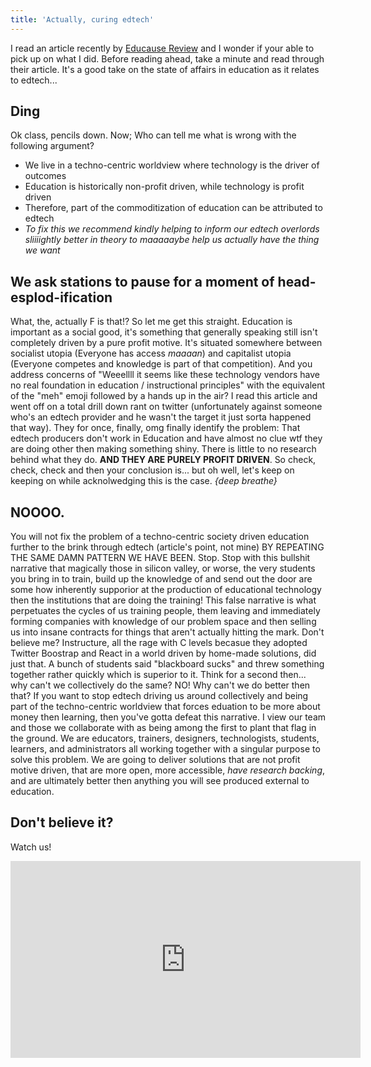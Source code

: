 ```yaml
---
title: 'Actually, curing edtech'
---
```


I read an article recently by [Educause Review](https://er.educause.edu/articles/2017/4/the-rise-of-educational-technology-as-a-sociocultural-and-ideological-phenomenon) and I wonder if your able to pick up on what I did. Before reading ahead, take a minute and read through their article. It's a good take on the state of affairs in education as it relates to edtech...

## Ding
Ok class, pencils down. Now; Who can tell me what is wrong with the following argument?
- We live in a techno-centric worldview where technology is the driver of outcomes
- Education is historically non-profit driven, while technology is profit driven
- Therefore, part of the commoditization of education can be attributed to edtech
- *To fix this we recommend kindly helping to inform our edtech overlords sliiiightly better in theory to maaaaaybe help us actually have the thing we want*
## We ask stations to pause for a moment of head-esplod-ification
What, the, actually F is that!? So let me get this straight. Education is important as a social good, it's something that generally speaking still isn't completely driven by a pure profit motive. It's situated somewhere between socialist utopia (Everyone has access *maaaan*) and capitalist utopia (Everyone competes and knowledge is part of that competition). And you address concerns of "Weeellll it seems like these technology vendors have no real foundation in education / instructional principles" with the equivalent of the "meh" emoji followed by a hands up in the air?
I read this article and went off on a total drill down rant on twitter (unfortunately against someone who's an edtech provider and he wasn't the target it just sorta happened that way). They for once, finally, omg finally identify the problem: That edtech producers don't work in Education and have almost no clue wtf they are doing other then making something shiny. There is little to no research behind what they do. **AND THEY ARE PURELY PROFIT DRIVEN**. So check, check, check and then your conclusion is... but oh well, let's keep on keeping on while acknolwedging this is the case.
*{deep breathe}*
## NOOOO.
You will not fix the problem of a techno-centric society driven education further to the brink through edtech (article's point, not mine) BY REPEATING THE SAME DAMN PATTERN WE HAVE BEEN. Stop. Stop with this bullshit narrative that magically those in silicon valley, or worse, the very students you bring in to train, build up the knowledge of and send out the door are some how inherently supporior at the production of educational technology then the institutions that are doing the training!
This false narrative is what perpetuates the cycles of us training people, them leaving and immediately forming companies with knowledge of our problem space and then selling us into insane contracts for things that aren't actually hitting the mark. Don't believe me? Instructure, all the rage with C levels becasue they adopted Twitter Boostrap and React in a world driven by home-made solutions, did just that. A bunch of students said "blackboard sucks" and threw something together rather quickly which is superior to it. Think for a second then... why can't we collectively do the same? NO! Why can't we do better then that?
If you want to stop edtech driving us around collectively and being part of the techno-centric worldview that forces eduation to be more about money then learning, then you've gotta defeat this narrative. I view our team and those we collaborate with as being among the first to plant that flag in the ground. We are educators, trainers, designers, technologists, students, learners, and administrators all working together with a singular purpose to solve this problem. We are going to deliver solutions that are not profit motive driven, that are more open, more accessible, _have research backing_, and are ultimately better then anything you will see produced external to education.
## Don't believe it?
Watch us!
<iframe width="560" height="315" src="https://www.youtube.com/embed/videoseries?list=PLJQupiji7J5dqyIVrKfPOujZKuqbmgJKm" frameborder="0" gesture="media" allowfullscreen></iframe>